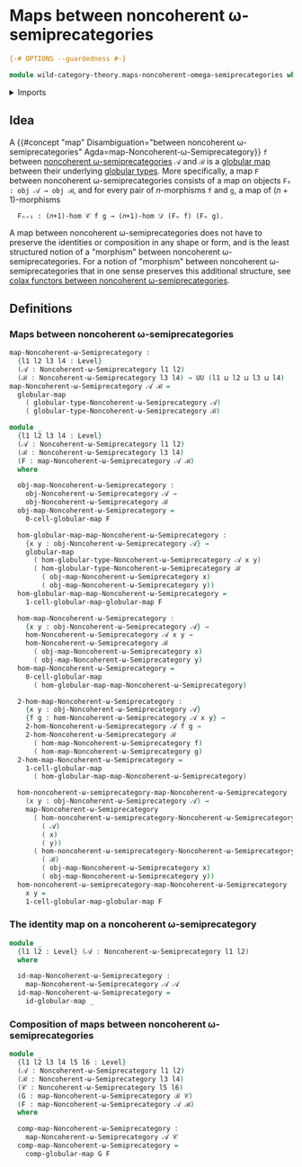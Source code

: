 # Maps between noncoherent ω-semiprecategories

```agda
{-# OPTIONS --guardedness #-}

module wild-category-theory.maps-noncoherent-omega-semiprecategories where
```

<details><summary>Imports</summary>

```agda
open import foundation.dependent-pair-types
open import foundation.function-types
open import foundation.identity-types
open import foundation.universe-levels

open import globular-types.globular-maps
open import globular-types.globular-types

open import wild-category-theory.noncoherent-omega-semiprecategories
```

</details>

## Idea

A
{{#concept "map" Disambiguation="between noncoherent ω-semiprecategories" Agda=map-Noncoherent-ω-Semiprecategory}}
`f` between
[noncoherent ω-semiprecategories](wild-category-theory.noncoherent-omega-semiprecategories.md)
`𝒜` and `ℬ` is a [globular map](globular-types.globular-maps.md) between their
underlying [globular types](globular-types.globular-types.md). More
specifically, a map `F` between noncoherent ω-semiprecategories consists of a
map on objects `F₀ : obj 𝒜 → obj ℬ`, and for every pair of $n$-morphisms `f` and
`g`, a map of $(n+1)$-morphisms

```text
  Fₙ₊₁ : (𝑛+1)-hom 𝒞 f g → (𝑛+1)-hom 𝒟 (Fₙ f) (Fₙ g).
```

A map between noncoherent ω-semiprecategories does not have to preserve the
identities or composition in any shape or form, and is the least structured
notion of a "morphism" between noncoherent ω-semiprecategories. For a notion of
"morphism" between noncoherent ω-semiprecategories that in one sense preserves
this additional structure, see
[colax functors between noncoherent ω-semiprecategories](wild-category-theory.colax-functors-noncoherent-omega-semiprecategories.md).

## Definitions

### Maps between noncoherent ω-semiprecategories

```agda
map-Noncoherent-ω-Semiprecategory :
  {l1 l2 l3 l4 : Level}
  (𝒜 : Noncoherent-ω-Semiprecategory l1 l2)
  (ℬ : Noncoherent-ω-Semiprecategory l3 l4) → UU (l1 ⊔ l2 ⊔ l3 ⊔ l4)
map-Noncoherent-ω-Semiprecategory 𝒜 ℬ =
  globular-map
    ( globular-type-Noncoherent-ω-Semiprecategory 𝒜)
    ( globular-type-Noncoherent-ω-Semiprecategory ℬ)

module _
  {l1 l2 l3 l4 : Level}
  (𝒜 : Noncoherent-ω-Semiprecategory l1 l2)
  (ℬ : Noncoherent-ω-Semiprecategory l3 l4)
  (F : map-Noncoherent-ω-Semiprecategory 𝒜 ℬ)
  where

  obj-map-Noncoherent-ω-Semiprecategory :
    obj-Noncoherent-ω-Semiprecategory 𝒜 →
    obj-Noncoherent-ω-Semiprecategory ℬ
  obj-map-Noncoherent-ω-Semiprecategory =
    0-cell-globular-map F

  hom-globular-map-map-Noncoherent-ω-Semiprecategory :
    {x y : obj-Noncoherent-ω-Semiprecategory 𝒜} →
    globular-map
      ( hom-globular-type-Noncoherent-ω-Semiprecategory 𝒜 x y)
      ( hom-globular-type-Noncoherent-ω-Semiprecategory ℬ
        ( obj-map-Noncoherent-ω-Semiprecategory x)
        ( obj-map-Noncoherent-ω-Semiprecategory y))
  hom-globular-map-map-Noncoherent-ω-Semiprecategory =
    1-cell-globular-map-globular-map F

  hom-map-Noncoherent-ω-Semiprecategory :
    {x y : obj-Noncoherent-ω-Semiprecategory 𝒜} →
    hom-Noncoherent-ω-Semiprecategory 𝒜 x y →
    hom-Noncoherent-ω-Semiprecategory ℬ
      ( obj-map-Noncoherent-ω-Semiprecategory x)
      ( obj-map-Noncoherent-ω-Semiprecategory y)
  hom-map-Noncoherent-ω-Semiprecategory =
    0-cell-globular-map
      ( hom-globular-map-map-Noncoherent-ω-Semiprecategory)

  2-hom-map-Noncoherent-ω-Semiprecategory :
    {x y : obj-Noncoherent-ω-Semiprecategory 𝒜}
    {f g : hom-Noncoherent-ω-Semiprecategory 𝒜 x y} →
    2-hom-Noncoherent-ω-Semiprecategory 𝒜 f g →
    2-hom-Noncoherent-ω-Semiprecategory ℬ
      ( hom-map-Noncoherent-ω-Semiprecategory f)
      ( hom-map-Noncoherent-ω-Semiprecategory g)
  2-hom-map-Noncoherent-ω-Semiprecategory =
    1-cell-globular-map
      ( hom-globular-map-map-Noncoherent-ω-Semiprecategory)

  hom-noncoherent-ω-semiprecategory-map-Noncoherent-ω-Semiprecategory :
    (x y : obj-Noncoherent-ω-Semiprecategory 𝒜) →
    map-Noncoherent-ω-Semiprecategory
      ( hom-noncoherent-ω-semiprecategory-Noncoherent-ω-Semiprecategory
        ( 𝒜)
        ( x)
        ( y))
      ( hom-noncoherent-ω-semiprecategory-Noncoherent-ω-Semiprecategory
        ( ℬ)
        ( obj-map-Noncoherent-ω-Semiprecategory x)
        ( obj-map-Noncoherent-ω-Semiprecategory y))
  hom-noncoherent-ω-semiprecategory-map-Noncoherent-ω-Semiprecategory
    x y =
    1-cell-globular-map-globular-map F
```

### The identity map on a noncoherent ω-semiprecategory

```agda
module _
  {l1 l2 : Level} (𝒜 : Noncoherent-ω-Semiprecategory l1 l2)
  where

  id-map-Noncoherent-ω-Semiprecategory :
    map-Noncoherent-ω-Semiprecategory 𝒜 𝒜
  id-map-Noncoherent-ω-Semiprecategory =
    id-globular-map _
```

### Composition of maps between noncoherent ω-semiprecategories

```agda
module _
  {l1 l2 l3 l4 l5 l6 : Level}
  (𝒜 : Noncoherent-ω-Semiprecategory l1 l2)
  (ℬ : Noncoherent-ω-Semiprecategory l3 l4)
  (𝒞 : Noncoherent-ω-Semiprecategory l5 l6)
  (G : map-Noncoherent-ω-Semiprecategory ℬ 𝒞)
  (F : map-Noncoherent-ω-Semiprecategory 𝒜 ℬ)
  where

  comp-map-Noncoherent-ω-Semiprecategory :
    map-Noncoherent-ω-Semiprecategory 𝒜 𝒞
  comp-map-Noncoherent-ω-Semiprecategory =
    comp-globular-map G F
```
